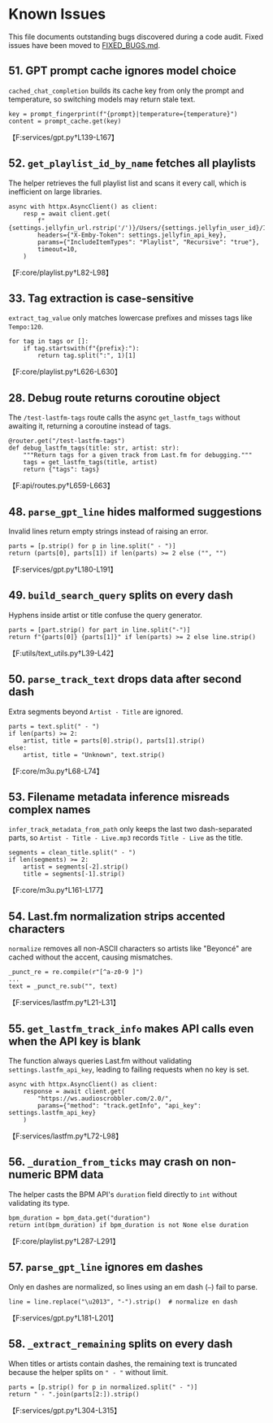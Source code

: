 # Known Issues

This file documents outstanding bugs discovered during a code audit.
Fixed issues have been moved to [FIXED_BUGS.md](FIXED_BUGS.md).

## 51. GPT prompt cache ignores model choice
`cached_chat_completion` builds its cache key from only the prompt and temperature, so switching models may return stale text.
```
key = prompt_fingerprint(f"{prompt}|temperature={temperature}")
content = prompt_cache.get(key)
```
【F:services/gpt.py†L139-L167】

## 52. `get_playlist_id_by_name` fetches all playlists
The helper retrieves the full playlist list and scans it every call, which is inefficient on large libraries.
```
async with httpx.AsyncClient() as client:
    resp = await client.get(
        f"{settings.jellyfin_url.rstrip('/')}/Users/{settings.jellyfin_user_id}/Items",
        headers={"X-Emby-Token": settings.jellyfin_api_key},
        params={"IncludeItemTypes": "Playlist", "Recursive": "true"},
        timeout=10,
    )
```
【F:core/playlist.py†L82-L98】

## 33. Tag extraction is case-sensitive
`extract_tag_value` only matches lowercase prefixes and misses tags like `Tempo:120`.
```
for tag in tags or []:
    if tag.startswith(f"{prefix}:"):
        return tag.split(":", 1)[1]
```
【F:core/playlist.py†L626-L630】


## 28. Debug route returns coroutine object
The `/test-lastfm-tags` route calls the async `get_lastfm_tags` without awaiting it, returning a coroutine instead of tags.
```
@router.get("/test-lastfm-tags")
def debug_lastfm_tags(title: str, artist: str):
    """Return tags for a given track from Last.fm for debugging."""
    tags = get_lastfm_tags(title, artist)
    return {"tags": tags}
```
【F:api/routes.py†L659-L663】

## 48. `parse_gpt_line` hides malformed suggestions
Invalid lines return empty strings instead of raising an error.
```
parts = [p.strip() for p in line.split(" - ")]
return (parts[0], parts[1]) if len(parts) >= 2 else ("", "")
```
【F:services/gpt.py†L180-L191】

## 49. `build_search_query` splits on every dash
Hyphens inside artist or title confuse the query generator.
```
parts = [part.strip() for part in line.split("-")]
return f"{parts[0]} {parts[1]}" if len(parts) >= 2 else line.strip()
```
【F:utils/text_utils.py†L39-L42】

## 50. `parse_track_text` drops data after second dash
Extra segments beyond ``Artist - Title`` are ignored.
```
parts = text.split(" - ")
if len(parts) >= 2:
    artist, title = parts[0].strip(), parts[1].strip()
else:
    artist, title = "Unknown", text.strip()
```
【F:core/m3u.py†L68-L74】

## 53. Filename metadata inference misreads complex names
`infer_track_metadata_from_path` only keeps the last two dash-separated parts, so ``Artist - Title - Live.mp3`` records ``Title - Live`` as the title.
```
segments = clean_title.split(" - ")
if len(segments) >= 2:
    artist = segments[-2].strip()
    title = segments[-1].strip()
```
【F:core/m3u.py†L161-L177】

## 54. Last.fm normalization strips accented characters
`normalize` removes all non-ASCII characters so artists like "Beyoncé" are cached without the accent, causing mismatches.
```
_punct_re = re.compile(r"[^a-z0-9 ]")
...
text = _punct_re.sub("", text)
```
【F:services/lastfm.py†L21-L31】

## 55. `get_lastfm_track_info` makes API calls even when the API key is blank
The function always queries Last.fm without validating `settings.lastfm_api_key`, leading to failing requests when no key is set.
```
async with httpx.AsyncClient() as client:
    response = await client.get(
        "https://ws.audioscrobbler.com/2.0/",
        params={"method": "track.getInfo", "api_key": settings.lastfm_api_key}
    )
```
【F:services/lastfm.py†L72-L98】

## 56. `_duration_from_ticks` may crash on non-numeric BPM data
The helper casts the BPM API's ``duration`` field directly to ``int`` without validating its type.
```
bpm_duration = bpm_data.get("duration")
return int(bpm_duration) if bpm_duration is not None else duration
```
【F:core/playlist.py†L287-L291】

## 57. `parse_gpt_line` ignores em dashes
Only en dashes are normalized, so lines using an em dash (`—`) fail to parse.
```
line = line.replace("\u2013", "-").strip()  # normalize en dash
```
【F:services/gpt.py†L181-L201】

## 58. `_extract_remaining` splits on every dash
When titles or artists contain dashes, the remaining text is truncated because the helper splits on ``" - "`` without limit.
```
parts = [p.strip() for p in normalized.split(" - ")]
return " - ".join(parts[2:]).strip()
```
【F:services/gpt.py†L304-L315】
